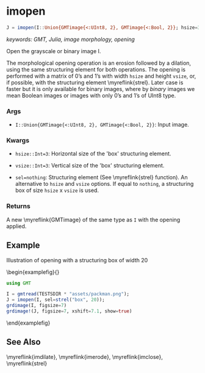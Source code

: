 # imopen

```julia
J = imopen(I::Union{GMTimage{<:UInt8, 2}, GMTimage{<:Bool, 2}}; hsize=3, vsize=3, sel=nothing)::GMTimage
```

*keywords: GMT, Julia, image morphology, opening*

Open the grayscale or binary image I.

The morphological opening operation is an erosion followed by a dilation, using the same structuring
element for both operations.
The opening is performed with a matrix of 0’s and 1’s with width `hsize` and height `vsize`, or, if possible,
with the structuring element \myreflink{strel}. Later case is faster but it is only available for binary images, where by
_binary_ images we mean Boolean images or images with only 0’s and 1’s of UInt8 type.

### Args
- `I::Union{GMTimage{<:UInt8, 2}, GMTimage{<:Bool, 2}}`: Input image.

### Kwargs
- `hsize::Int=3`: Horizontal size of the 'box' structuring element.

- `vsize::Int=3`: Vertical size of the 'box' structuring element.

- `sel=nothing`: Structuring element (See \myreflink{strel} function). An alternative to `hsize` and `vsize` options.
  If equal to ``nothing``, a structuring box of size `hsize` x `vsize` is used.

### Returns
A new \myreflink{GMTimage} of the same type as `I` with the opening applied.

Example
-------

Illustration of opening with a structuring box of width 20

\begin{examplefig}{}
```julia
using GMT

I = gmtread(TESTSDIR * "assets/packman.png");
J = imopen(I, sel=strel("box", 20));
grdimage(I, figsize=7)
grdimage!(J, figsize=7, xshift=7.1, show=true)
```
\end{examplefig}


See Also
--------

\myreflink{imdilate}, \myreflink{imerode}, \myreflink{imclose}, \myreflink{strel}
